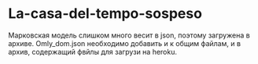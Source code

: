 # La-casa-del-tempo-sospeso

Марковская модель слишком много весит в json, поэтому загружена в архиве. Omly_dom.json необходимо добавить и к общим файлам, и в архив, содержащий фвйлы для загрузи на heroku. 
